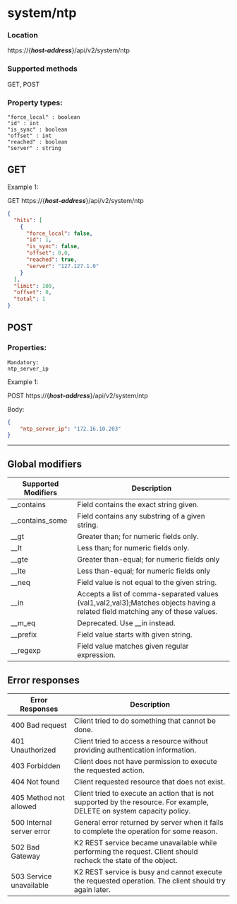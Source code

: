 # system/ntp

### Location
https://{***host-address***}/api/v2/system/ntp

### Supported methods
GET, POST


### Property types:
 ```text
"force_local" : boolean
"id" : int
"is_sync" : boolean
"offset" : int
"reached" : boolean
"server" : string
 ```

## GET

Example 1:

GET https://{***host-address***}/api/v2/system/ntp
```json
{
  "hits": [
    {
      "force_local": false,
      "id": 1,
      "is_sync": false,
      "offset": 0.0,
      "reached": true,
      "server": "127.127.1.0"
    }
  ],
  "limit": 100,
  "offset": 0,
  "total": 1
}
```

## POST

### Properties:
 ```text
Mandatory:
ntp_server_ip
 ```

Example 1:

POST https://{***host-address***}/api/v2/system/ntp

Body:
```json
{
    "ntp_server_ip": "172.16.10.203"
}
```

---

## Global modifiers
| Supported Modifiers	| Description|
|-----------------------|------------|
|__contains	|Field contains the exact string given.|
|__contains_some	|Field contains any substring of a given string.|
|__gt	|Greater than; for numeric fields only.|
|__lt	|Less than; for numeric fields only.|
|__gte	|Greater than-equal; for numeric fields only|
|__lte	|Less than-equal; for numeric fields only|
|__neq	|Field value is not equal to the given string.|
|__in	|Accepts a list of comma-separated values (val1,val2,val3);Matches objects having a related field matching any of these values.|
|__m_eq	|Deprecated. Use __in instead.|
|__prefix	|Field value starts with given string.|
|__regexp	|Field value matches given regular expression.|

## Error responses

| Error Responses	| Description |
|-------------------|-------------|
|400 Bad request	|Client tried to do something that cannot be done.
|401 Unauthorized	|Client tried to access a resource without providing authentication information.
|403 Forbidden	|Client does not have permission to execute the requested action.
|404 Not found	|Client requested resource that does not exist.
|405 Method not allowed	|Client tried to execute an action that is not supported by the resource. For example, DELETE on system capacity policy.
|500 Internal server error	|General error returned by server when it fails to complete the operation for some reason.
|502 Bad Gateway	|K2 REST service became unavailable while performing the request. Client should recheck the state of the object.
|503 Service unavailable	|K2 REST service is busy and cannot execute the requested operation. The client should try again later.
